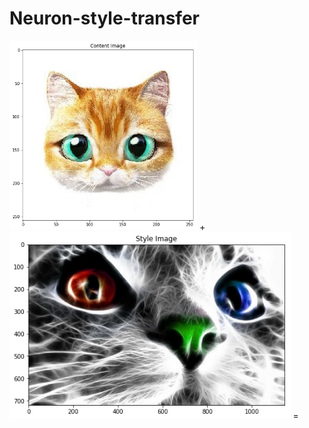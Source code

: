 # Neuron-style-transfer

<img src="style and content images/content1.jpg" alt="total loss" width="300"/>  +  <img src="style and content images/style1.jpg" alt="total loss" height="300"/> =
<br/>

